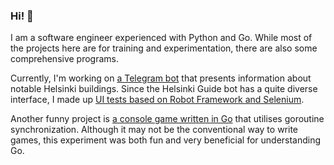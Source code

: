 ### Hi! 👋

I am a software engineer experienced with Python and Go. While most of the projects here are for training and experimentation, there are also some comprehensive programs.

Currently, I'm working on [a Telegram bot](https://github.com/AndreyAD1/helsinki-guide) that presents information about notable Helsinki buildings. Since the Helsinki Guide bot has a quite diverse interface, I made up [UI tests based on Robot Framework and Selenium](https://github.com/AndreyAD1/helsinki-guide-test).

Another funny project is [a console game written in Go](https://github.com/AndreyAD1/spaceship) that utilises goroutine synchronization. Although it may not be the conventional way to write games, this experiment was both fun and very beneficial for understanding Go.
